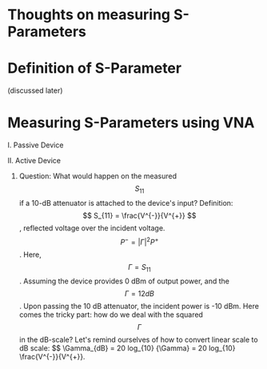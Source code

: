 # Thoughts on measuring S-Parameters

# Definition of S-Parameter
(discussed later)

# Measuring S-Parameters using VNA
I. Passive Device

II. Active Device
1. Question: What would happen on the measured $$S_{11}$$ if a 10-dB attenuator is attached to the device's input?
Definition: $$ S_{11} = \frac{V^{-}}{V^{+}} $$, reflected voltage over the incident voltage. $$ P^{-} = |\Gamma|^{2} P^{+} $$. Here, $$ \Gamma = S_{11} $$.
Assuming the device provides 0 dBm of output power, and the $$ \Gamma = 12 dB $$. Upon passing the 10 dB attenuator, the incident power is -10 dBm. Here comes the tricky part: how do we deal with the squared $$ \Gamma $$ in the dB-scale? Let's remind ourselves of how to convert linear scale to dB scale: $$ \Gamma_{dB} = 20 log_{10} {\Gamma} = 20 log_{10} \frac{V^{-}}{V^{+}}.
